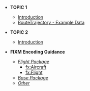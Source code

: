 - **TOPIC 1**
  - [Introduction](topic1/intro.md)
  - [RouteTrajectory - Example Data](topic1/Example.md)

- **TOPIC 2**
  - [Introduction](topic2/intro.md)

- **FIXM Encoding Guidance**
  - [*Flight Package*](topic1/intro.md)
    - [fx:Aircraft](topic1/Example.md)
    - [fx:Flight](topic1/Example.md)
  - [*Base Package*](topic1/intro.md)
  - [*Other*](topic1/intro.md)
